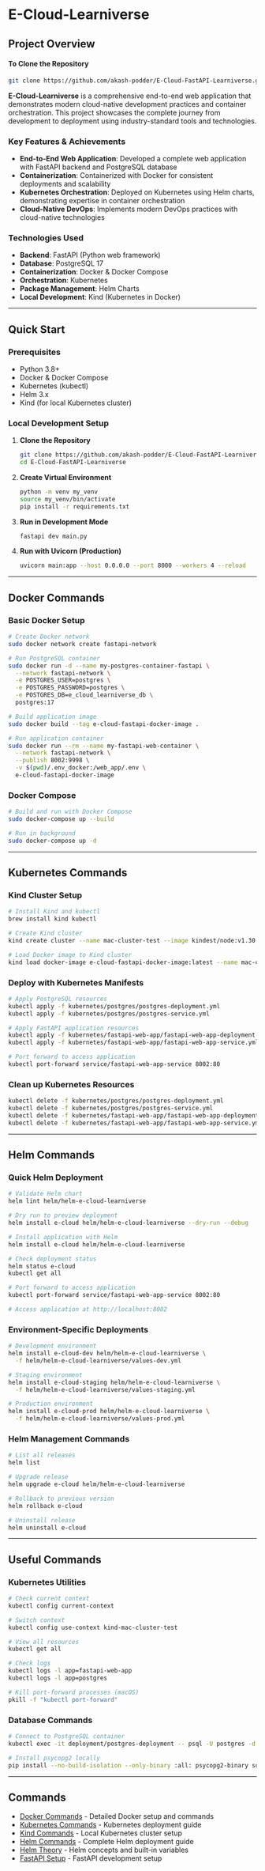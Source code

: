 # E-Cloud-Learniverse

## Project Overview

#### To Clone the Repository
```bash
git clone https://github.com/akash-podder/E-Cloud-FastAPI-Learniverse.git
```

**E-Cloud-Learniverse** is a comprehensive end-to-end web application that demonstrates modern cloud-native development practices and container orchestration. This project showcases the complete journey from development to deployment using industry-standard tools and technologies.

### Key Features & Achievements

- **End-to-End Web Application**: Developed a complete web application with FastAPI backend and PostgreSQL database
- **Containerization**: Containerized with Docker for consistent deployments and scalability
- **Kubernetes Orchestration**: Deployed on Kubernetes using Helm charts, demonstrating expertise in container orchestration
- **Cloud-Native DevOps**: Implements modern DevOps practices with cloud-native technologies

### Technologies Used

- **Backend**: FastAPI (Python web framework)
- **Database**: PostgreSQL 17
- **Containerization**: Docker & Docker Compose
- **Orchestration**: Kubernetes
- **Package Management**: Helm Charts
- **Local Development**: Kind (Kubernetes in Docker)

---

## Quick Start

### Prerequisites

- Python 3.8+
- Docker & Docker Compose
- Kubernetes (kubectl)
- Helm 3.x
- Kind (for local Kubernetes cluster)

### Local Development Setup

1. **Clone the Repository**
   ```bash
   git clone https://github.com/akash-podder/E-Cloud-FastAPI-Learniverse.git
   cd E-Cloud-FastAPI-Learniverse
   ```

2. **Create Virtual Environment**
   ```bash
   python -m venv my_venv
   source my_venv/bin/activate
   pip install -r requirements.txt
   ```

3. **Run in Development Mode**
   ```bash
   fastapi dev main.py
   ```

4. **Run with Uvicorn (Production)**
   ```bash
   uvicorn main:app --host 0.0.0.0 --port 8000 --workers 4 --reload
   ```

---

## Docker Commands

### Basic Docker Setup

```bash
# Create Docker network
sudo docker network create fastapi-network

# Run PostgreSQL container
sudo docker run -d --name my-postgres-container-fastapi \
  --network fastapi-network \
  -e POSTGRES_USER=postgres \
  -e POSTGRES_PASSWORD=postgres \
  -e POSTGRES_DB=e_cloud_learniverse_db \
  postgres:17

# Build application image
sudo docker build --tag e-cloud-fastapi-docker-image .

# Run application container
sudo docker run --rm --name my-fastapi-web-container \
  --network fastapi-network \
  --publish 8002:9998 \
  -v $(pwd)/.env_docker:/web_app/.env \
  e-cloud-fastapi-docker-image
```

### Docker Compose

```bash
# Build and run with Docker Compose
sudo docker-compose up --build

# Run in background
sudo docker-compose up -d
```

---

## Kubernetes Commands

### Kind Cluster Setup

```bash
# Install Kind and kubectl
brew install kind kubectl

# Create Kind cluster
kind create cluster --name mac-cluster-test --image kindest/node:v1.30.6

# Load Docker image to Kind cluster
kind load docker-image e-cloud-fastapi-docker-image:latest --name mac-cluster-test
```

### Deploy with Kubernetes Manifests

```bash
# Apply PostgreSQL resources
kubectl apply -f kubernetes/postgres/postgres-deployment.yml
kubectl apply -f kubernetes/postgres/postgres-service.yml

# Apply FastAPI application resources
kubectl apply -f kubernetes/fastapi-web-app/fastapi-web-app-deployment.yml
kubectl apply -f kubernetes/fastapi-web-app/fastapi-web-app-service.yml

# Port forward to access application
kubectl port-forward service/fastapi-web-app-service 8002:80
```

### Clean up Kubernetes Resources

```bash
kubectl delete -f kubernetes/postgres/postgres-deployment.yml
kubectl delete -f kubernetes/postgres/postgres-service.yml
kubectl delete -f kubernetes/fastapi-web-app/fastapi-web-app-deployment.yml
kubectl delete -f kubernetes/fastapi-web-app/fastapi-web-app-service.yml
```

---

## Helm Commands

### Quick Helm Deployment

```bash
# Validate Helm chart
helm lint helm/helm-e-cloud-learniverse

# Dry run to preview deployment
helm install e-cloud helm/helm-e-cloud-learniverse --dry-run --debug

# Install application with Helm
helm install e-cloud helm/helm-e-cloud-learniverse

# Check deployment status
helm status e-cloud
kubectl get all

# Port forward to access application
kubectl port-forward service/fastapi-web-app-service 8002:80

# Access application at http://localhost:8002
```

### Environment-Specific Deployments

```bash
# Development environment
helm install e-cloud-dev helm/helm-e-cloud-learniverse \
  -f helm/helm-e-cloud-learniverse/values-dev.yml

# Staging environment
helm install e-cloud-staging helm/helm-e-cloud-learniverse \
  -f helm/helm-e-cloud-learniverse/values-staging.yml

# Production environment
helm install e-cloud-prod helm/helm-e-cloud-learniverse \
  -f helm/helm-e-cloud-learniverse/values-prod.yml
```

### Helm Management Commands

```bash
# List all releases
helm list

# Upgrade release
helm upgrade e-cloud helm/helm-e-cloud-learniverse

# Rollback to previous version
helm rollback e-cloud

# Uninstall release
helm uninstall e-cloud
```

---

## Useful Commands

### Kubernetes Utilities

```bash
# Check current context
kubectl config current-context

# Switch context
kubectl config use-context kind-mac-cluster-test

# View all resources
kubectl get all

# Check logs
kubectl logs -l app=fastapi-web-app
kubectl logs -l app=postgres

# Kill port-forward processes (macOS)
pkill -f "kubectl port-forward"
```

### Database Commands

```bash
# Connect to PostgreSQL container
kubectl exec -it deployment/postgres-deployment -- psql -U postgres -d e_cloud_learniverse_db

# Install psycopg2 locally
pip install --no-build-isolation --only-binary :all: psycopg2-binary sqlalchemy
```
---

## Commands

- [Docker Commands](DOCKER_COMMANDS.md) - Detailed Docker setup and commands
- [Kubernetes Commands](kubernetes/KUBERNETES_COMMANDS.md) - Kubernetes deployment guide
- [Kind Commands](kubernetes/KIND_COMMANDS.md) - Local Kubernetes cluster setup
- [Helm Commands](helm/HELM_COMMANDS.md) - Complete Helm deployment guide
- [Helm Theory](helm/HELM_THEORY.md) - Helm concepts and built-in variables
- [FastAPI Setup](FASTAPI_README.md) - FastAPI development setup